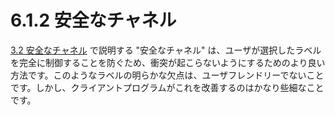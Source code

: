 # 6.1.2 安全なチャネル

[3.2 安全なチャネル](../channel-lifetime/safe-channels.md) で説明する "安全なチャネル" は、ユーザが選択したラベルを完全に制御することを防ぐため、衝突が起こらないようにするためのより良い方法です。このようなラベルの明らかな欠点は、ユーザフレンドリーでないことです。しかし、クライアントプログラムがこれを改善するのはかなり些細なことです。
